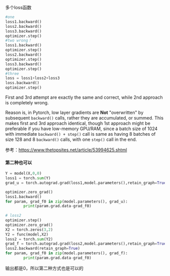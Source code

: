 多个loss函数

```python
#one
loss1.backward()
loss2.backward()
loss3.backward()
optimizer.step()
#two wrong！
loss1.backward()
optimizer.step() 
loss2.backward()
optimizer.step() 
loss3.backward()
optimizer.step()   
#three
loss = loss1+loss2+loss3
loss.backward()
optimizer.step()
```

First and 3rd attempt are exactly the same and correct, while 2nd approach is completely wrong.

Reason is, in Pytorch, low layer gradients are **Not** "overwritten" by subsequent `backward()` calls, rather they are accumulated, or summed. This makes first and 3rd approach identical, though 1st approach might be preferable if you have low-memory GPU/RAM, since a batch size of 1024 with immediate `backward() + step()` call is same as having 8 batches of size 128 and 8 `backward()` calls, with one `step()` call in the end.

参考：https://www.thetopsites.net/article/53994625.shtml

#### 第二种也可以

```python
Y = model(X,0,0)
loss1 = torch.sum(Y)
grad_u = torch.autograd.grad(loss1,model.parameters(),retain_graph=True)

optimizer.zero_grad()
loss1.backward()
for param, grad_f0 in zip(model.parameters(), grad_u):
        print(param.grad.data-grad_f0)
        
# loss2
optimizer.step()
optimizer.zero_grad()
X2 = torch.zeros(3,2)
Y2 = func(model,X2)
loss2 = torch.sum(Y2)
grad_f = torch.autograd.grad(loss2,model.parameters(),retain_graph=True)
loss2.backward(retain_graph=True)
for param, grad_f0 in zip(model.parameters(), grad_f):
        print(param.grad.data-grad_f0)
```

输出都是0，所以第二种方式也是可以的